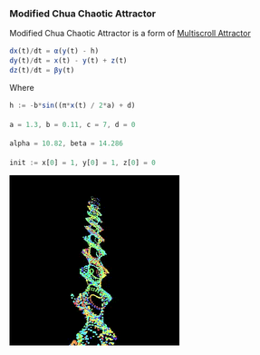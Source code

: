 ### Modified Chua Chaotic Attractor

 Modified Chua Chaotic Attractor is a form of [Multiscroll Attractor](https://en.wikipedia.org/wiki/Multiscroll_attractor#Modified%20Lu%20Chen%20attractor) 
 
```js
dx(t)/dt = α(y(t) - h)
dy(t)/dt = x(t) - y(t) + z(t)
dz(t)/dt = βy(t)
```

Where
```js
h := -b*sin((π*x(t) / 2*a) + d)

a = 1.3, b = 0.11, c = 7, d = 0

alpha = 10.82, beta = 14.286

init := x[0] = 1, y[0] = 1, z[0] = 0
```

![alt][logo]

[logo]: /(3d)%20Modified%20Chua%20Chaotic%20attractor/sample.gif ""
